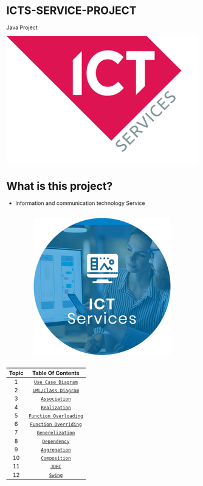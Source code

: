 # ICTS-SERVICE-PROJECT
Java Project
<div align="center">

<img src="https://github.com/ParthasaradhiH/ICTS-SERVICE-PROJECT/blob/main/Assets/img1.png"/>

</div>
      
# What is this project?

- Information and communication technology Service

<br/>

<div align="center">

<img src="https://github.com/ParthasaradhiH/ICTS-SERVICE-PROJECT/blob/main/Assets/img2.png" alt="drawing"/>

</div>

<br/>
    
<div align="center">
      
| Topic | Table Of Contents |
|:-----:| :-----: |
| 1 | [`Use Case Diagram`](#) |
| 2 | [`UML/Class Diagram`](#) |
| 3 | [`Association`](#) |
| 4 | [`Realization`](#) |
| 5 | [`Function Overloading`](#) |
| 6 | [`Function Overriding`](#) |
| 7 | [`Generelization`](#) |
| 8 | [`Dependency`](#) |
| 9 | [`Aggregation`](#) |
| 10 | [`Composition`](#) |
| 11 | [`JDBC`](#) |
| 12 | [`Swing`](#) |

</div>
